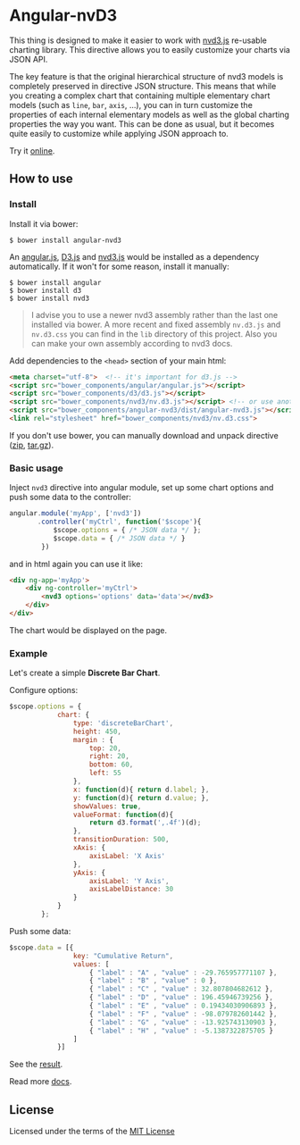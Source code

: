 # Angular-nvD3

This thing is designed to make it easier to work with [nvd3.js](https://github.com/novus/nvd3) re-usable charting library. This directive allows you to easily customize your charts via JSON API.

The key feature is that the original hierarchical structure of nvd3 models is completely preserved in directive JSON structure. This means that while you creating a complex chart that containing multiple elementary chart models (such as `line`, `bar`, `axis`, ...), you can in turn customize the properties of each internal elementary models as well as the global charting properties the way you want. This can be done as usual, but it becomes quite easily to customize while applying JSON approach to. 

Try it [online](http://krispo.github.io/angular-nvd3/).

## How to use

### Install

Install it via bower:

    $ bower install angular-nvd3
    
An [angular.js](https://angularjs.org/), [D3.js](http://d3js.org/) and [nvd3.js](http://nvd3.org/) would be installed as a dependency automatically. If it won't for some reason, install it manually:
    
    $ bower install angular
    $ bower install d3
    $ bower install nvd3

> I advise you to use a newer nvd3 assembly rather than the last one installed via bower. A more recent and fixed assembly `nv.d3.js` and `nv.d3.css` you can find in the `lib` directory of this project. Also you can make your own assembly according to nvd3 docs. 

Add dependencies to the `<head>` section of your main html:
```html
<meta charset="utf-8">  <!-- it's important for d3.js -->
<script src="bower_components/angular/angular.js"></script>
<script src="bower_components/d3/d3.js"></script>
<script src="bower_components/nvd3/nv.d3.js"></script> <!-- or use another assembly -->
<script src="bower_components/angular-nvd3/dist/angular-nvd3.js"></script>
<link rel="stylesheet" href="bower_components/nvd3/nv.d3.css">
```

If you don't use bower, you can manually download and unpack directive ([zip](https://github.com/krispo/angular-nvd3/archive/v0.0.3.zip), [tar.gz](https://github.com/krispo/angular-nvd3/archive/v0.0.3.tar.gz)).

### Basic usage

Inject `nvd3` directive into angular module, set up some chart options and push some data to the controller:
```javascript
angular.module('myApp', ['nvd3'])
       .controller('myCtrl', function('$scope'){
           $scope.options = { /* JSON data */ };
           $scope.data = { /* JSON data */ }
        })
```

and in html again you can use it like:
```html
<div ng-app='myApp'>
    <div ng-controller='myCtrl'>
        <nvd3 options='options' data='data'></nvd3>
    </div>
</div>
```

The chart would be displayed on the page.

### Example

Let's create a simple **Discrete Bar Chart**.

Configure options:
```javascript
$scope.options = {
            chart: {
                type: 'discreteBarChart',
                height: 450,
                margin : {
                    top: 20,
                    right: 20,
                    bottom: 60,
                    left: 55
                },
                x: function(d){ return d.label; },
                y: function(d){ return d.value; },
                showValues: true,
                valueFormat: function(d){
                    return d3.format(',.4f')(d);
                },
                transitionDuration: 500,
                xAxis: {
                    axisLabel: 'X Axis'
                },
                yAxis: {
                    axisLabel: 'Y Axis',
                    axisLabelDistance: 30
                }
            }
        };
```

Push some data:
```javascript
$scope.data = [{
                key: "Cumulative Return",
                values: [
                    { "label" : "A" , "value" : -29.765957771107 },
                    { "label" : "B" , "value" : 0 },
                    { "label" : "C" , "value" : 32.807804682612 },
                    { "label" : "D" , "value" : 196.45946739256 },
                    { "label" : "E" , "value" : 0.19434030906893 },
                    { "label" : "F" , "value" : -98.079782601442 },
                    { "label" : "G" , "value" : -13.925743130903 },
                    { "label" : "H" , "value" : -5.1387322875705 }
                ]
            }]
```

See the [result](http://krispo.github.io/angular-nvd3/#/discreteBarChart).

Read more [docs](http://krispo.github.io/angular-nvd3/#/quickstart).

## License
Licensed under the terms of the [MIT License](https://github.com/krispo/angular-nvd3/blob/master/LICENSE)